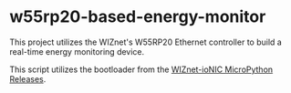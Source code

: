 # w55rp20-based-energy-monitor
This project utilizes the WIZnet's W55RP20 Ethernet controller to build a real-time energy monitoring device. 

This script utilizes the bootloader from the [WIZnet-ioNIC MicroPython Releases](https://github.com/WIZnet-ioNIC/WIZnet-ioNIC-micropython/releases/tag/v1.0.0).





